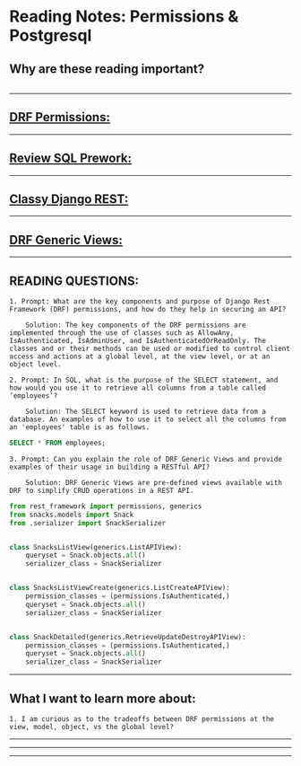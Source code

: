 
# **Reading Notes: Permissions & Postgresql**


## Why are these reading important?

```
```


---

## [**DRF Permissions:**](https://www.django-rest-framework.org/api-guide/permissions/)


---

## [**Review SQL Prework:**](https://codefellows.github.io/common_curriculum/prework/SQL)


---

## [**Classy Django REST:**](http://www.cdrf.co/)


---

## [**DRF Generic Views:**](https://www.django-rest-framework.org/api-guide/generic-views/)


---

## READING QUESTIONS:


	1. Prompt: What are the key components and purpose of Django Rest Framework (DRF) permissions, and how do they help in securing an API?

		Solution: The key components of the DRF permissions are implemented through the use of classes such as AllowAny, IsAuthenticated, IsAdminUser, and IsAuthenticatedOrReadOnly. The classes and or their methods can be used or modified to control client access and actions at a global level, at the view level, or at an object level.

	2. Prompt: In SQL, what is the purpose of the SELECT statement, and how would you use it to retrieve all columns from a table called ‘employees’?

		Solution: The SELECT keyword is used to retrieve data from a database. An examples of how to use it to select all the columns from an 'employees' table is as follows.

```SQL
SELECT * FROM employees;
```


	3. Prompt: Can you explain the role of DRF Generic Views and provide examples of their usage in building a RESTful API?

		Solution: DRF Generic Views are pre-defined views available with DRF to simplify CRUD operations in a REST API.


```python
from rest_framework import permissions, generics
from snacks.models import Snack
from .serializer import SnackSerializer


class SnacksListView(generics.ListAPIView):
    queryset = Snack.objects.all()
    serializer_class = SnackSerializer


class SnacksListViewCreate(generics.ListCreateAPIView):
    permission_classes = (permissions.IsAuthenticated,)
    queryset = Snack.objects.all()
    serializer_class = SnackSerializer


class SnackDetailed(generics.RetrieveUpdateDestroyAPIView):
    permission_classes = (permissions.IsAuthenticated,)
    queryset = Snack.objects.all()
    serializer_class = SnackSerializer
```

---

## **What I want to learn more about:**

	1. I am curious as to the tradeoffs between DRF permissions at the view, model, object, vs the global level?

---
---
---
